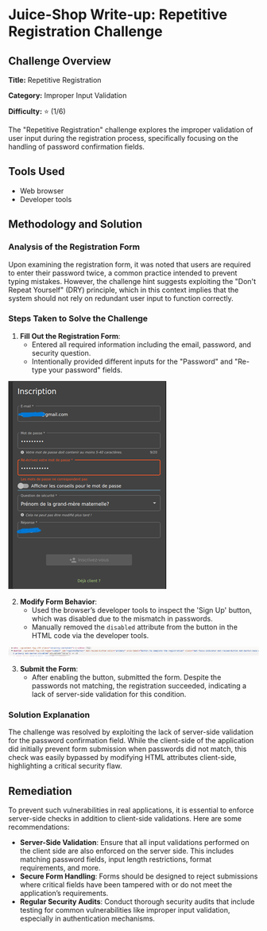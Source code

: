 # Juice-Shop Write-up: Repetitive Registration Challenge

## Challenge Overview

**Title:** Repetitive Registration

**Category:** Improper Input Validation

**Difficulty:** ⭐ (1/6)

The "Repetitive Registration" challenge explores the improper validation of user input during the registration process, specifically focusing on the handling of password confirmation fields.

## Tools Used

- Web browser
- Developer tools

## Methodology and Solution

### Analysis of the Registration Form

Upon examining the registration form, it was noted that users are required to enter their password twice, a common practice intended to prevent typing mistakes. However, the challenge hint suggests exploiting the "Don't Repeat Yourself" (DRY) principle, which in this context implies that the system should not rely on redundant user input to function correctly.

### Steps Taken to Solve the Challenge

1. **Fill Out the Registration Form**:
   - Entered all required information including the email, password, and security question.
   - Intentionally provided different inputs for the "Password" and "Re-type your password" fields.

![incorrect](../assets/difficulty1/repetitive_registration_1.png)

2. **Modify Form Behavior**:
   - Used the browser’s developer tools to inspect the 'Sign Up' button, which was disabled due to the mismatch in passwords.
   - Manually removed the `disabled` attribute from the button in the HTML code via the developer tools.

![code](../assets/difficulty1/repetitive_registration_2.png)

3. **Submit the Form**:
   - After enabling the button, submitted the form. Despite the passwords not matching, the registration succeeded, indicating a lack of server-side validation for this condition.

### Solution Explanation

The challenge was resolved by exploiting the lack of server-side validation for the password confirmation field. While the client-side of the application did initially prevent form submission when passwords did not match, this check was easily bypassed by modifying HTML attributes client-side, highlighting a critical security flaw.

## Remediation

To prevent such vulnerabilities in real applications, it is essential to enforce server-side checks in addition to client-side validations. Here are some recommendations:

- **Server-Side Validation**: Ensure that all input validations performed on the client side are also enforced on the server side. This includes matching password fields, input length restrictions, format requirements, and more.
- **Secure Form Handling**: Forms should be designed to reject submissions where critical fields have been tampered with or do not meet the application’s requirements.
- **Regular Security Audits**: Conduct thorough security audits that include testing for common vulnerabilities like improper input validation, especially in authentication mechanisms.
